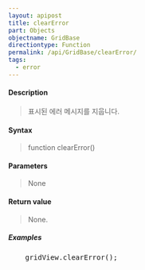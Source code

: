 ```yaml
---
layout: apipost
title: clearError
part: Objects
objectname: GridBase
directiontype: Function
permalink: /api/GridBase/clearError/
tags:
  - error
---
```



#### Description

> 표시된 에러 메시지를 지웁니다.

#### Syntax

> function clearError()

#### Parameters

> None

#### Return value

> None.

##### Examples 

<pre class="prettyprint">
    gridView.clearError();    
</pre>

